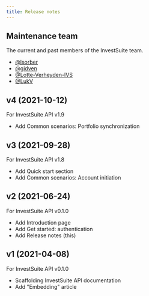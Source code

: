 ```yaml
---
title: Release notes
---
```


## Maintenance team
The current and past members of the InvestSuite team.

* [@lsorber](https://github.com/lsorber)
* [@gidven](https://github.com/gidven)
* [@Lotte-Verheyden-IVS](https://github.com/Lotte-Verheyden-IVS)
* [@LukV](https://github.com/LukV)

## v4 (2021-10-12)

For InvestSuite API v1.9

* Add Common scenarios: Portfolio synchronization
## v3 (2021-09-28)

For InvestSuite API v1.8

* Add Quick start section
* Add Common scenarios: Account initiation
## v2 (2021-06-24)

For InvestSuite API v0.1.0

* Add Introduction page
* Add Get started: authentication
* Add Release notes (this)

## v1 (2021-04-08)

For InvestSuite API v0.1.0

* Scaffolding InvestSuite API documentation
* Add "Embedding" article

